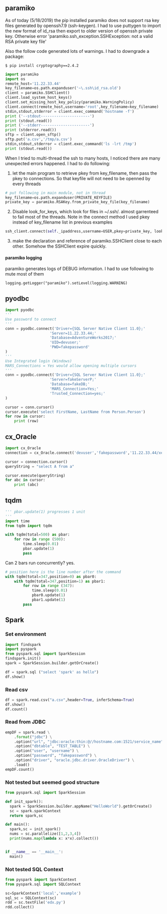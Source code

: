## paramiko
As of today (5/18/2019) the pip installed paramiko does not support rsa key files generated by openssh7.9 (ssh-keygen). I had to use puttygen to import the new format of id_rsa then export to older version of openssh private key. Otherwise error 'paramiko.ssh_exception.SSHException: not a valid RSA private key file'

Also the follow code generated lots of warnings. I had to downgrade a package:
```
$ pip install cryptography==2.4.2
```


``` python
import paramiko
import os
remote_host='11.22.33.44'
key_filename=os.path.expanduser('~\.ssh\id_rsa.old')
client = paramiko.SSHClient()
client.load_system_host_keys()
client.set_missing_host_key_policy(paramiko.WarningPolicy)
client.connect(remote_host,username='root',key_filename=key_filename)
stdin,stdout,stderror = client.exec_command('hostname -f')
print ('--stdout----------------------')
print (stdout.read())
print ('--stderr----------------------')
print (stderror.read())
sftp = client.open_sftp()
sftp.put('a.csv','/tmp/a.csv')
stdin,stdout,stderror = client.exec_command('ls -lrt /tmp')
print (stdout.read())
```

When I tried to multi-thread the ssh to many hosts, I noticed there are many unexpected errors happened. I had to do following:

1. let the main program to retrieve pkey from key_filename, then pass the pkey to connections. So that keyfile will not need to be openned by every threads
```python
# put following in main module, not in thread
key_filename=os.path.expanduser(PRIVATE_KEYFILE)
private_key = paramiko.RSAKey.from_private_key_file(key_filename)
```
2. Disable  look_for_keys, which look for files in ~/.ssh/. almost garrenteed to fail most of the threads. Note in the connect method I used pkey instead of key_filename list in previous examples

 ```python
 ssh_client.connect(self._ipaddress,username=USER,pkey=private_key, look_for_keys=False,allow_agent=False,auth_timeout=5.0)
 ```
3. make the declaration and reference of paramiko.SSHClient close to each other. Somehow the SSHClient expire quickly. 



#### paramiko logging
paramiko generates logs of DEBUG information. I had to use following to mute most of them
```
logging.getLogger("paramiko").setLevel(logging.WARNING)
```
## pyodbc
``` python
import pyodbc
'''
Use password to connect
'''
conn = pyodbc.connect('Driver={SQL Server Native Client 11.0};'
                    'Server=11.22.33.44;'
                    'Database=AdventureWorks2017;'
                    'UID=devuser;'
                    'PWD=fakepassword'
)
'''
Use Integrated login (Windows)
MARS_Connections = Yes would allow opening multiple cursors 
'''
conn = pyodbc.connect('Driver={SQL Server Native Client 11.0};'
                    'Server=fakeServerP;'
                    'Database=fakeDB;'
                    'MARS_Connection=Yes;'
                    'Trusted_Connection=yes;'
)

cursor = conn.cursor()
cursor.execute('select FirstName, LastName from Person.Person')
for row in cursor:
    print (row)
```

## cx_Oracle

``` python
import cx_Oracle
connection = cx_Oracle.connect('devuser','fakepassword','11.22.33.44/xepdb1')

cursor = connection.cursor()
queryString = "select A from a"

cursor.execute(queryString)
for abc in cursor:
    print (abc)
```

## tqdm
``` python
''' pbar.update(1) progresses 1 unit
'''
import time
from tqdm import tqdm

with tqdm(total=500) as pbar:
    for row in range (500):
        time.sleep(0.01)
        pbar.update(1)
        pass
```

Can 2 bars run concurrently? yes.
```py
# position here is the line number after the command
with tqdm(total=347,position=0) as pbar0:
    with tqdm(total=347,position=1) as pbar1:
        for row in range (347):
            time.sleep(0.01)
            pbar0.update(1)
            pbar1.update(1)
        pass
```

## Spark

### Set environment
``` python
import findspark
import pyspark
from pyspark.sql import SparkSession
findspark.init()
spark = SparkSession.builder.getOrCreate()

df = spark.sql ("select 'spark' as hello")
df.show()
```

### Read csv
``` python
df = spark.read.csv("a.csv",header=True, inferSchema=True)
df.show()
df.count()
```

### Read from JDBC
```python
empDF = spark.read \
    .format("jdbc") \
    .option("url", "jdbc:oracle:thin:@//hostname.com:1521/service_name") \
    .option("dbtable", "TEST_TABLE") \
    .option("user", "username") \
    .option("password", "fakepassword") \
    .option("driver", "oracle.jdbc.driver.OracleDriver") \
    .load()
empDF.count()
```
### Not tested but seemed good structure
```python
from pyspark.sql import SparkSession

def init_spark():
  spark = SparkSession.builder.appName("HelloWorld").getOrCreate()
  sc = spark.sparkContext
  return spark,sc

def main():
  spark,sc = init_spark()
  nums = sc.parallelize([1,2,3,4])
  print(nums.map(lambda x: x*x).collect())


if __name__ == '__main__':
  main()
  ```
### Not tested SQL Context
```python
from pyspark import SparkContext
from pyspark.sql import SQLContext

sc=SparkContext('local','example')
sql_sc = SQLContext(sc)
rdd = sc.textFile('edx.py')
rdd.collect()
```